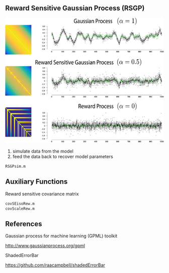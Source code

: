 ##  Reward Sensitive Gaussian Process (RSGP)
<p align="center">
  <img src="RSGP.png" height="400" >
</p>


  1) simulate data from the model 
  2) feed the data back to recover model parameters 

  	RSGPsim.m


## Auxiliary Functions

Reward sensitive covariance matrix

  	covSEisoRew.m
    covScaleRew.m

## References
Gaussian process for machine learning (GPML) toolkit

http://www.gaussianprocess.org/gpml

ShadedErrorBar

https://github.com/raacampbell/shadedErrorBar
